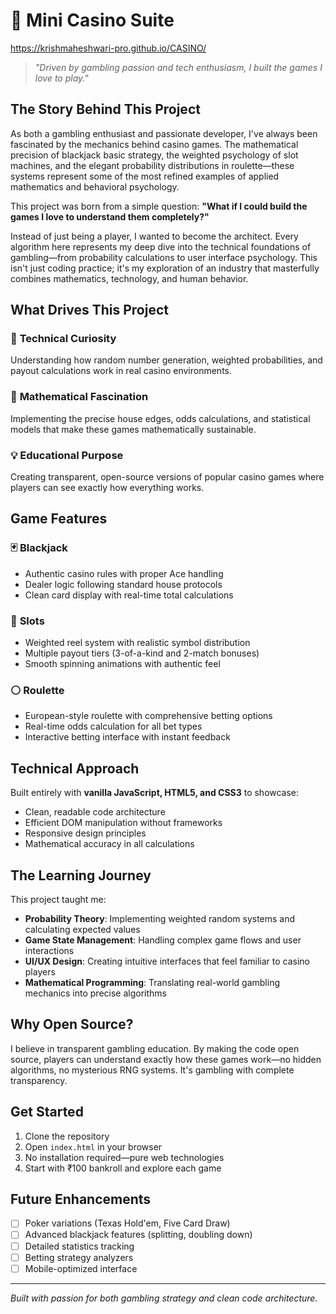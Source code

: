 # 🎲 Mini Casino Suite

https://krishmaheshwari-pro.github.io/CASINO/

> *"Driven by gambling passion and tech enthusiasm, I built the games I love to play."*

## The Story Behind This Project

As both a gambling enthusiast and passionate developer, I've always been fascinated by the mechanics behind casino games. The mathematical precision of blackjack basic strategy, the weighted psychology of slot machines, and the elegant probability distributions in roulette—these systems represent some of the most refined examples of applied mathematics and behavioral psychology.

This project was born from a simple question: **"What if I could build the games I love to understand them completely?"**

Instead of just being a player, I wanted to become the architect. Every algorithm here represents my deep dive into the technical foundations of gambling—from probability calculations to user interface psychology. This isn't just coding practice; it's my exploration of an industry that masterfully combines mathematics, technology, and human behavior.

## What Drives This Project

### 🧠 **Technical Curiosity**
Understanding how random number generation, weighted probabilities, and payout calculations work in real casino environments.

### 🎯 **Mathematical Fascination** 
Implementing the precise house edges, odds calculations, and statistical models that make these games mathematically sustainable.

### 💡 **Educational Purpose**
Creating transparent, open-source versions of popular casino games where players can see exactly how everything works.

## Game Features

### 🃏 **Blackjack**
- Authentic casino rules with proper Ace handling
- Dealer logic following standard house protocols
- Clean card display with real-time total calculations

### 🎰 **Slots**
- Weighted reel system with realistic symbol distribution
- Multiple payout tiers (3-of-a-kind and 2-match bonuses)
- Smooth spinning animations with authentic feel

### ⚪ **Roulette**
- European-style roulette with comprehensive betting options
- Real-time odds calculation for all bet types
- Interactive betting interface with instant feedback

## Technical Approach

Built entirely with **vanilla JavaScript, HTML5, and CSS3** to showcase:
- Clean, readable code architecture
- Efficient DOM manipulation without frameworks
- Responsive design principles
- Mathematical accuracy in all calculations

## The Learning Journey

This project taught me:
- **Probability Theory**: Implementing weighted random systems and calculating expected values
- **Game State Management**: Handling complex game flows and user interactions
- **UI/UX Design**: Creating intuitive interfaces that feel familiar to casino players
- **Mathematical Programming**: Translating real-world gambling mechanics into precise algorithms

## Why Open Source?

I believe in transparent gambling education. By making the code open source, players can understand exactly how these games work—no hidden algorithms, no mysterious RNG systems. It's gambling with complete transparency.

## Get Started

1. Clone the repository
2. Open `index.html` in your browser
3. No installation required—pure web technologies
4. Start with ₹100 bankroll and explore each game

## Future Enhancements

- [ ] Poker variations (Texas Hold'em, Five Card Draw)
- [ ] Advanced blackjack features (splitting, doubling down)
- [ ] Detailed statistics tracking
- [ ] Betting strategy analyzers
- [ ] Mobile-optimized interface

---

*Built with passion for both gambling strategy and clean code architecture.*

